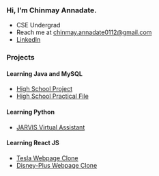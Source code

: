 ### Hi, I’m Chinmay Annadate.
- CSE Undergrad
- Reach me at chinmay.annadate0112@gmail.com
- <a href="https://www.linkedin.com/in/chinmay-annadate-790a0a211/">LinkedIn<a/>

### Projects
#### Learning Java and MySQL
- <a href="https://github.com/chinmay-annadate/train-tickets-high-school-project">High School Project<a/>
- <a href="https://github.com/chinmay-annadate/practical-file-high-school">High School Practical File<a/>

#### Learning Python
- <a href="https://github.com/chinmay-annadate/JARVIS">JARVIS Virtual Assistant<a/>
  
#### Learning React JS 
- <a href="https://github.com/chinmay-annadate/tesla-clone">Tesla Webpage Clone<a/>
- <a href="https://github.com/chinmay-annadate/disneyplus-clone">Disney-Plus Webpage Clone<a/>

<!---
chinmay0112/chinmay0112 is a ✨ special ✨ repository because its `README.md` (this file) appears on your GitHub profile.
You can click the Preview link to take a look at your changes.
--->
